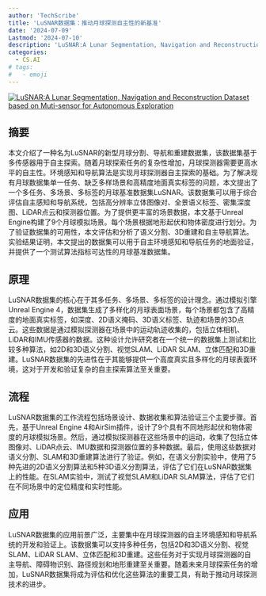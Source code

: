 ```yaml
---
author: 'TechScribe'
title: 'LuSNAR数据集：推动月球探测自主性的新基准'
date: '2024-07-09'
Lastmod: '2024-07-10'
description: 'LuSNAR:A Lunar Segmentation, Navigation and Reconstruction Dataset based on Muti-sensor for Autonomous Exploration'
categories:
  - CS.AI
# tags:
#   - emoji
---
```


[![LuSNAR:A Lunar Segmentation, Navigation and Reconstruction Dataset based on Muti-sensor for Autonomous Exploration](https://arxiv-research-1301205113.cos.ap-guangzhou.myqcloud.com/images/2407.06512v1.pdf_0.jpg)](https://arxiv.org/abs/2407.06512v1)

## 摘要

本文介绍了一种名为LuSNAR的新型月球分割、导航和重建数据集，该数据集基于多传感器用于自主探索。随着月球探索任务的复杂性增加，月球探测器需要更高水平的自主性。环境感知和导航算法是实现月球探测器自主探索的基础。为了解决现有月球数据集单一任务、缺乏多样场景和高精度地面真实标签的问题，本文提出了一个多任务、多场景、多标签的月球基准数据集LuSNAR。该数据集可以用于综合评估自主感知和导航系统，包括高分辨率立体图像对、全景语义标签、密集深度图、LiDAR点云和探测器位置。为了提供更丰富的场景数据，本文基于Unreal Engine构建了9个月球模拟场景。每个场景根据地形起伏和物体密度进行划分。为了验证数据集的可用性，本文评估和分析了语义分割、3D重建和自主导航算法。实验结果证明，本文提出的数据集可以用于自主环境感知和导航任务的地面验证，并提供了一个测试算法指标可达性的月球基准数据集。<!--more-->

## 原理

LuSNAR数据集的核心在于其多任务、多场景、多标签的设计理念。通过模拟引擎Unreal Engine 4，数据集生成了多样化的月球表面场景，每个场景都包含了高精度的地面真实标签，如深度、2D语义掩码、3D语义标签、轨迹和场景的3D点云。这些数据是通过模拟探测器在场景中的运动轨迹收集的，包括立体相机、LiDAR和IMU传感器的数据。这种设计允许研究者在一个统一的数据集上测试和比较多种算法，如2D和3D语义分割、视觉SLAM、LiDAR SLAM、立体匹配和3D重建。LuSNAR数据集的先进性在于其能够提供一个高度真实且多样化的月球表面环境，这对于开发和验证复杂的自主探索算法至关重要。

## 流程

LuSNAR数据集的工作流程包括场景设计、数据收集和算法验证三个主要步骤。首先，基于Unreal Engine 4和AirSim插件，设计了9个具有不同地形起伏和物体密度的月球模拟场景。然后，通过模拟探测器在这些场景中的运动，收集了包括立体图像对、LiDAR点云、IMU数据和探测器位置的多种数据。最后，使用这些数据对语义分割、SLAM和3D重建算法进行了验证。例如，在语义分割实验中，使用了5种先进的2D语义分割算法和5种3D语义分割算法，评估了它们在LuSNAR数据集上的性能。在SLAM实验中，测试了视觉SLAM和LiDAR SLAM算法，评估了它们在不同场景中的定位精度和实时性能。

## 应用

LuSNAR数据集的应用前景广泛，主要集中在月球探测器的自主环境感知和导航系统的开发和验证上。该数据集可以支持多种任务，包括2D和3D语义分割、视觉SLAM、LiDAR SLAM、立体匹配和3D重建。这些任务对于实现月球探测器的自主导航、障碍物识别、路径规划和地形重建至关重要。随着未来月球探索任务的增加，LuSNAR数据集将成为评估和优化这些算法的重要工具，有助于推动月球探测技术的进步。